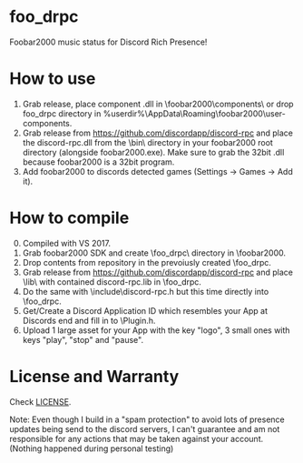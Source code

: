 # foo_drpc
Foobar2000 music status for Discord Rich Presence!

# How to use
1. Grab release, place component .dll in \foobar2000\components\ or drop foo_drpc directory in \%userdir%\AppData\Roaming\foobar2000\user-components\.
2. Grab release from https://github.com/discordapp/discord-rpc and place the discord-rpc.dll from the \bin\ directory in your foobar2000 root directory (alongside foobar2000.exe). Make sure to grab the 32bit .dll because foobar2000 is a 32bit program.
3. Add foobar2000 to discords detected games (Settings -> Games -> Add it).

# How to compile
0. Compiled with VS 2017.
1. Grab foobar2000 SDK and create \foo_drpc\ directory in \foobar2000\.
2. Drop contents from repository in the prevoiusly created \foo_drpc\.
3. Grab release from https://github.com/discordapp/discord-rpc and place \lib\ with contained discord-rpc.lib in \foo_drpc\.
4. Do the same with \include\discord-rpc.h but this time directly into \foo_drpc\.
5. Get/Create a Discord Application ID which resembles your App at Discords end and fill in to \Plugin.h.
6. Upload 1 large asset for your App with the key "logo", 3 small ones with keys "play", "stop" and "pause".

# License and Warranty
Check [LICENSE](../master/LICENSE).

Note: Even though I build in a "spam protection" to avoid lots of presence updates being send to the discord servers, I can't guarantee and am not responsible for any actions that may be taken against your account. (Nothing happened during personal testing)
